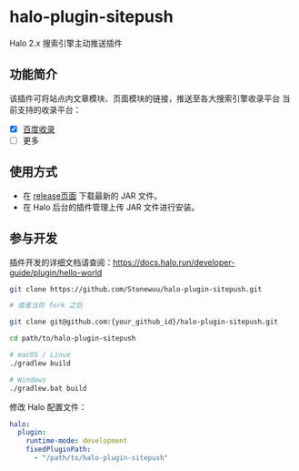 # halo-plugin-sitepush

Halo 2.x 搜索引擎主动推送插件

## 功能简介
该插件可将站点内文章模块、页面模块的链接，推送至各大搜索引擎收录平台
当前支持的收录平台：
- [x] [百度收录](https://ziyuan.baidu.com)
- [ ] 更多

## 使用方式
- 在 [release页面](https://github.com/Stonewuu/halo-plugin-sitepush/releases) 下载最新的 JAR 文件。
- 在 Halo 后台的插件管理上传 JAR 文件进行安装。

## 参与开发

插件开发的详细文档请查阅：<https://docs.halo.run/developer-guide/plugin/hello-world>

```bash
git clone https://github.com/Stonewuu/halo-plugin-sitepush.git

# 或者当你 fork 之后

git clone git@github.com:{your_github_id}/halo-plugin-sitepush.git
```

```bash
cd path/to/halo-plugin-sitepush
```

```bash
# macOS / Linux
./gradlew build

# Windows
./gradlew.bat build
```

修改 Halo 配置文件：

```yaml
halo:
  plugin:
    runtime-mode: development
    fixedPluginPath:
      - "/path/to/halo-plugin-sitepush"
```